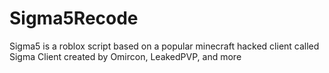 # Sigma5Recode
Sigma5 is a roblox script based on a popular minecraft hacked client called Sigma Client created by Omircon, LeakedPVP, and more
